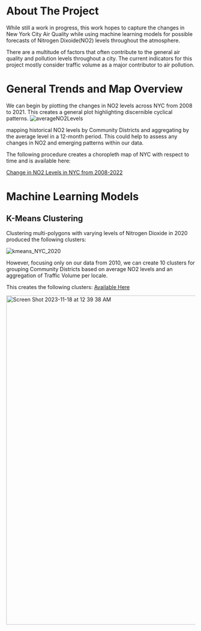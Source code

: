 # About The Project 

While still a work in progress, this work hopes to capture the changes in
New York City Air Quality while using machine learning models for possible forecasts
of Nitrogen Dixoide(NO2) levels throughout the atmosphere.

There are a multitude of factors that often contribute to the general air quality and pollution levels 
throughout a city. The current indicators for this project mostly consider traffic volume as a major 
contributor to air pollution. 

# General Trends and Map Overview 

We can begin by plotting the changes in NO2 levels across NYC from 2008 to 2021. This creates a general 
plot highlighting discernible cyclical patterns.
![averageNO2Levels](https://github.com/halaway/nyc-air-quality-analysis/assets/31904474/8e786784-62a7-4b8c-9774-f9985ff0ad31)



mapping historical NO2 levels by Community Districts and aggregating by the average level
in a 12-month period. This could help to assess any changes in NO2 and emerging patterns within our data.

The following procedure creates a choropleth map of NYC with respect to time and is available here:

[Change in NO2 Levels in NYC from 2008-2022](https://tinyurl.com/2e3m8779 )


# Machine Learning Models

## K-Means Clustering

Clustering multi-polygons with varying levels of Nitrogen Dioxide in 2020 produced the following clusters: 

![kmeans_NYC_2020](https://github.com/halaway/nyc-air-quality-analysis/assets/31904474/a2e7c14d-9304-4fd0-a389-8178c4e73d2f)

However, focusing only on our data from 2010, we can create 10 clusters for grouping Community Districts based on 
average NO2 levels and an aggregation of Traffic Volume per locale. 

This creates the following clusters: [Available Here](https://olive-susana-62.tiiny.site/) 

<img width="878" alt="Screen Shot 2023-11-18 at 12 39 38 AM" src="https://github.com/halaway/nyc-air-quality-analysis/assets/31904474/f1b5429e-9136-4555-a7bd-445f555e0227">




